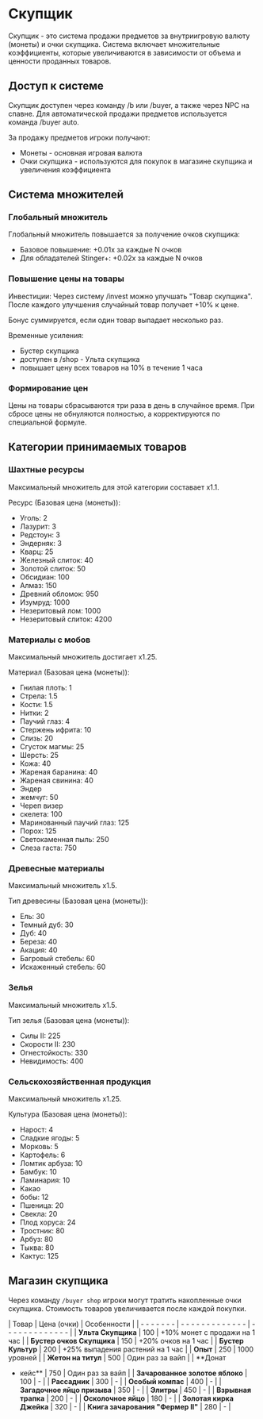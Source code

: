 # Скупщик

Скупщик - это система продажи предметов за внутриигровую валюту (монеты) и очки скупщика. Система включает множительные коэффициенты, которые увеличиваются в зависимости от объема и ценности проданных товаров.

## Доступ к системе

Скупщик доступен через команду /b или /buyer, а также через NPC на спавне. Для автоматической продажи предметов используется команда /buyer auto.

За продажу предметов игроки получают:
- Монеты - основная игровая валюта
- Очки скупщика - используются для покупок в магазине скупщика и увеличения коэффициента

## Система множителей

### Глобальный множитель
Глобальный множитель повышается за получение очков скупщика:
- Базовое повышение: +0.01x за каждые N очков
- Для обладателей Stinger+: +0.02x за каждые N очков

### Повышение цены на товары

Инвестиции: Через систему /invest можно улучшать "Товар скупщика". После каждого улучшения случайный товар получает +10% к цене.

Бонус суммируется, если один товар выпадает несколько раз.

Временные усиления:
- Бустер скупщика
- доступен в /shop - Ульта скупщика
- повышает цену всех товаров на 10% в течение 1 часа

### Формирование цен
Цены на товары сбрасываются три раза в день в случайное время. При сбросе цены не обнуляются полностью, а корректируются по специальной формуле.

## Категории принимаемых товаров

### Шахтные ресурсы
Максимальный множитель для этой категории составает x1.1.

Ресурс (Базовая цена (монеты)):
- Уголь: 2
- Лазурит: 3
- Редстоун: 3
- Эндерняк: 3
- Кварц: 25
- Железный слиток: 40
- Золотой слиток: 50
- Обсидиан: 100
- Алмаз: 150
- Древний обломок: 950
- Изумруд: 1000
- Незеритовый лом: 1000
- Незеритовый слиток: 4200
### Материалы с мобов
Максимальный множитель достигает x1.25.

Материал (Базовая цена (монеты)):
- Гнилая плоть: 1
- Стрела: 1.5
- Кости: 1.5
- Нитки: 2
- Паучий глаз: 4
- Стержень ифрита: 10
- Слизь: 20
- Сгусток магмы: 25
- Шерсть: 25
- Кожа: 40
- Жареная баранина: 40
- Жареная свинина: 40
- Эндер
- жемчуг: 50
- Череп визер
- скелета: 100
- Маринованный паучий глаз: 125
- Порох: 125
- Светокаменная пыль: 250
- Слеза гаста: 750
### Древесные материалы
Максимальный множитель x1.5.

Тип древесины (Базовая цена (монеты)):
- Ель: 30
- Темный дуб: 30
- Дуб: 40
- Береза: 40
- Акация: 40
- Багровый стебель: 60
- Искаженный стебель: 60
### Зелья
Максимальный множитель x1.5.

Тип зелья (Базовая цена (монеты)):
- Силы II: 225
- Скорости II: 230
- Огнестойкость: 330
- Невидимость: 400
### Сельскохозяйственная продукция
Максимальный множитель x1.25.

Культура (Базовая цена (монеты)):
- Нарост: 4
- Сладкие ягоды: 5
- Морковь: 5
- Картофель: 6
- Ломтик арбуза: 10
- Бамбук: 10
- Ламинария: 10
- Какао
- бобы: 12
- Пшеница: 20
- Свекла: 20
- Плод хоруса: 24
- Тростник: 80
- Арбуз: 80
- Тыква: 80
- Кактус: 125
## Магазин скупщика

Через команду `/buyer shop` игроки могут тратить накопленные очки скупщика. Стоимость товаров увеличивается после каждой покупки.

| Товар | Цена (очки) | Особенности |
| - - - - - - - | - - - - - - - - - - - - - | - - - - - - - - - - - - - |
| **Ульта Скупщика** | 100 | +10% монет с продажи на 1 час |
| **Бустер очков Скупщика** | 150 | +20% очков на 1 час |
| **Бустер Культур** | 200 | +25% выпадения растений на 1 час |
| **Опыт** | 250 | 1000 уровней |
| **Жетон на титул** | 500 | Один раз за вайп |
| **Донат

- кейс** | 750 | Один раз за вайп |
| **Зачарованное золотое яблоко** | 100 | - |
| **Рассадник** | 300 | - |
| **Особый компас** | 400 | - |
| **Загадочное яйцо призыва** | 350 | - |
| **Элитры** | 450 | - |
| **Взрывная трапка** | 200 | - |
| **Осколочное яйцо** | 180 | - |
| **Золотая кирка Джейка** | 320 | - |
| **Книга зачарования "Фермер II"** | 280 | - |